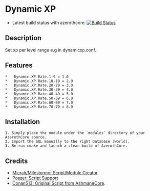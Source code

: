 # Dynamic XP
- Latest build status with azerothcore: [![Build Status](https://travis-ci.com/milestorme/mod-dynamic-xp.svg?branch=master)](https://travis-ci.com/milestorme/mod-dynamic-xp)

## Description
Set xp per level range e.g in dynamicxp.conf.


## Features
```
*   Dynamic.XP.Rate.1-9 = 1.0
*   Dynamic.XP.Rate.10-19 = 2.0
*   Dynamic.XP.Rate.20-29 = 3.0
*   Dynamic.XP.Rate.30-39 = 4.0
*   Dynamic.XP.Rate.40-49 = 5.0
*   Dynamic.XP.Rate.50-59 = 6.0
*   Dynamic.XP.Rate.60-69 = 7.0
*   Dynamic.XP.Rate.70-79 = 8.0
```


## Installation

```
1. Simply place the module under the `modules` directory of your AzerothCore source. 
2. Import the SQL manually to the right Database (world).
3. Re-run cmake and launch a clean build of AzerothCore.
```


## Credits
- [Micrah/Milestorme: Script/Module Creator](https://github.com/milestorme).
- [Poszer: Script Support](https://github.com/poszer) 
- [Conan513: Original Script from AshmaneCore](https://github.com/conan513).
